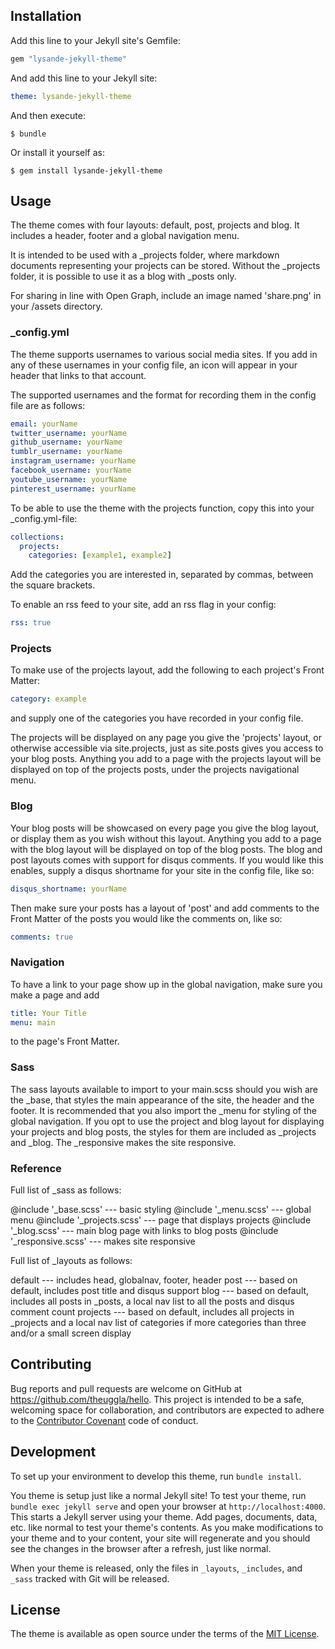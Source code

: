 
## Installation

Add this line to your Jekyll site's Gemfile:

```ruby
gem "lysande-jekyll-theme"
```

And add this line to your Jekyll site:

```yaml
theme: lysande-jekyll-theme
```

And then execute:

    $ bundle

Or install it yourself as:

    $ gem install lysande-jekyll-theme

## Usage

The theme comes with four layouts: default, post, projects and blog. It includes a header, footer and a global
navigation menu.

It is intended to be used with a _projects folder, where markdown documents representing your projects can be stored.
Without the _projects folder, it is possible to use it as a blog with _posts only.

For sharing in line with Open Graph, include an image named 'share.png' in your /assets directory.

### _config.yml
The theme supports usernames to various social media sites. If you add in any of these usernames in your config file, an icon
will appear in your header that links to that account.

The supported usernames and the format for recording them in the config file are as follows:

```yaml
email: yourName
twitter_username: yourName
github_username: yourName
tumblr_username: yourName
instagram_username: yourName
facebook_username: yourName
youtube_username: yourName
pinterest_username: yourName
```

To be able to use the theme with the projects function, copy this into your _config.yml-file:

```yaml
collections:
  projects:
    categories: [example1, example2]
```

Add the categories you are interested in, separated by commas, between the square brackets.

To enable an rss feed to your site, add an rss flag in your config:

```yaml
rss: true
```

### Projects
To make use of the projects layout, add the following
to each project's Front Matter:

```yaml
category: example
```

and supply one of the categories you have recorded in your config file.

The projects will be displayed on any page you give the 'projects' layout, or otherwise accessible via site.projects,
just as site.posts gives you access to your blog posts. Anything you add to a page with the projects layout
will be displayed on top of the projects posts, under the projects navigational menu.

### Blog

Your blog posts will be showcased on every page you give the blog layout, or display them as you wish without this layout.
Anything you add to a page with the blog layout will be displayed on top of the blog posts.
The blog and post layouts comes with support for disqus comments. If you would like this enables, supply a 
disqus shortname for your site in the config file, like so:

```yaml
disqus_shortname: yourName
```

Then make sure your posts has a layout of 'post' and add comments to the Front Matter of the posts you would like the comments on, like so:

```yaml
comments: true
```


### Navigation

To have a link to your page show up in the global navigation, make sure you make a page and add

```yaml
title: Your Title
menu: main
```

to the page's Front Matter.


### Sass

The sass layouts available to import to your main.scss should you wish are the _base, that styles the main appearance
of the site, the header and the footer. It is recommended that you also import the _menu for styling of the global
navigation. If you opt to use the project and blog layout for displaying your projects and blog posts, the styles
for them are included as _projects and _blog. The _responsive makes the site responsive.

### Reference

Full list of _sass as follows:

@include '_base.scss'  --- basic styling
@include '_menu.scss' --- global menu
@include '_projects.scss' --- page that displays projects
@include '_blog.scss' --- main blog page with links to blog posts
@include '_responsive.scss' --- makes site responsive

Full list of _layouts as follows:

default   --- includes head, globalnav, footer, header
post      --- based on default, includes post title and disqus support
blog      --- based on default, includes all posts in _posts, a local nav list to all the posts and disqus comment count
projects  --- based on default, includes all projects in _projects and a local nav list of categories if more
categories than three and/or a small screen display


## Contributing

Bug reports and pull requests are welcome on GitHub at https://github.com/theuggla/hello. This project is intended to be a safe, welcoming space for collaboration, and contributors are expected to adhere to the [Contributor Covenant](http://contributor-covenant.org) code of conduct.

## Development

To set up your environment to develop this theme, run `bundle install`.

You theme is setup just like a normal Jekyll site! To test your theme, run `bundle exec jekyll serve` and open your browser at `http://localhost:4000`. This starts a Jekyll server using your theme. Add pages, documents, data, etc. like normal to test your theme's contents. As you make modifications to your theme and to your content, your site will regenerate and you should see the changes in the browser after a refresh, just like normal.

When your theme is released, only the files in `_layouts`, `_includes`, and `_sass` tracked with Git will be released.

## License

The theme is available as open source under the terms of the [MIT License](http://opensource.org/licenses/MIT).

